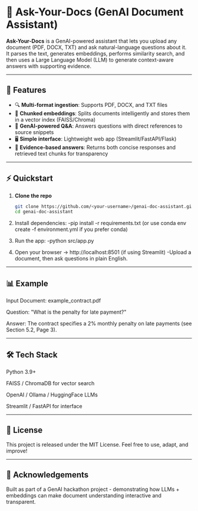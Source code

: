 # 📄 Ask-Your-Docs (GenAI Document Assistant)

**Ask-Your-Docs** is a GenAI-powered assistant that lets you upload any document (PDF, DOCX, TXT) and ask natural-language questions about it.  
It parses the text, generates embeddings, performs similarity search, and then uses a Large Language Model (LLM) to generate context-aware answers with supporting evidence.

---

## 🚀 Features
- 🔍 **Multi-format ingestion**: Supports PDF, DOCX, and TXT files  
- 🧩 **Chunked embeddings**: Splits documents intelligently and stores them in a vector index (FAISS/Chroma)  
- 🤖 **GenAI-powered Q&A**: Answers questions with direct references to source snippets  
- 🖥️ **Simple interface**: Lightweight web app (Streamlit/FastAPI/Flask)  
- 📑 **Evidence-based answers**: Returns both concise responses and retrieved text chunks for transparency  

---

## ⚡ Quickstart

1. **Clone the repo**
   ```bash
   git clone https://github.com/<your-username>/genai-doc-assistant.git
   cd genai-doc-assistant

2. Install dependencies:
-pip install -r requirements.txt
(or use conda env create -f environment.yml if you prefer conda)

3. Run the app:
-python src/app.py

4. Open your browser → http://localhost:8501 (if using Streamlit)
-Upload a document, then ask questions in plain English.

---

## 📊 Example
Input Document: example_contract.pdf

Question: "What is the penalty for late payment?"

Answer:
The contract specifies a 2% monthly penalty on late payments (see Section 5.2, Page 3).

---

## 🛠️ Tech Stack
Python 3.9+

FAISS / ChromaDB for vector search

OpenAI / Ollama / HuggingFace LLMs

Streamlit / FastAPI for interface

---

## 📜 License
This project is released under the MIT License.
Feel free to use, adapt, and improve!

---

## 🙌 Acknowledgements
Built as part of a GenAI hackathon project - demonstrating how LLMs + embeddings can make document understanding interactive and transparent.
